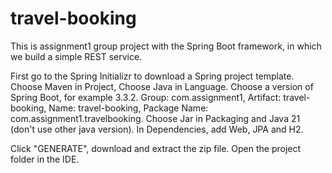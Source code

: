# travel-booking

This is assignment1 group project with the Spring Boot framework, in which we build a simple REST service.

First go to the Spring Initializr to download a Spring project template. Choose Maven in Project, Choose Java in Language. Choose a version of Spring Boot, for example 3.3.2. 
Group: com.assignment1,
Artifact: travel-booking,
Name: travel-booking,
Package Name: com.assignment1.travelbooking. 
Choose Jar in Packaging and Java 21 (don't use other java version). In Dependencies, add Web, JPA and H2.

Click "GENERATE", download and extract the zip file. Open the project folder in the IDE.


